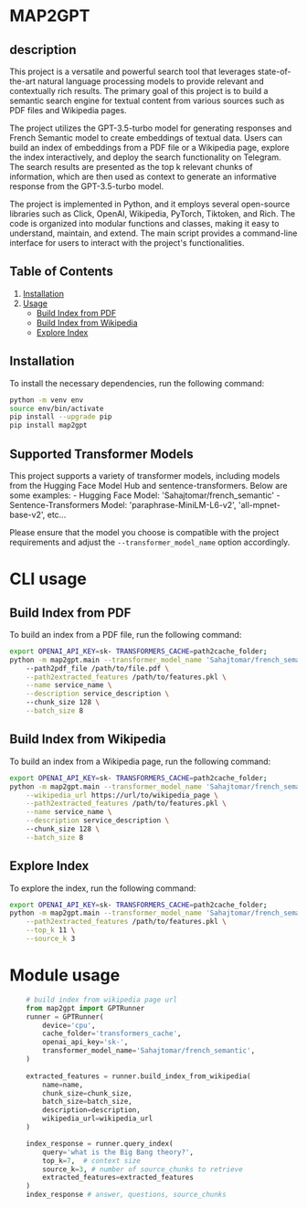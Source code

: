 # MAP2GPT

## description 

This project is a versatile and powerful search tool that leverages state-of-the-art natural language processing models to provide relevant and contextually rich results. The primary goal of this project is to build a semantic search engine for textual content from various sources such as PDF files and Wikipedia pages.

The project utilizes the GPT-3.5-turbo model for generating responses and French Semantic model to create embeddings of textual data. Users can build an index of embeddings from a PDF file or a Wikipedia page, explore the index interactively, and deploy the search functionality on Telegram. The search results are presented as the top k relevant chunks of information, which are then used as context to generate an informative response from the GPT-3.5-turbo model.

The project is implemented in Python, and it employs several open-source libraries such as Click, OpenAI, Wikipedia, PyTorch, Tiktoken, and Rich. The code is organized into modular functions and classes, making it easy to understand, maintain, and extend. The main script provides a command-line interface for users to interact with the project's functionalities.

## Table of Contents

1. [Installation](#installation)
2. [Usage](#usage)
   - [Build Index from PDF](#build-index-from-pdf)
   - [Build Index from Wikipedia](#build-index-from-wikipedia)
   - [Explore Index](#explore-index)

## Installation

To install the necessary dependencies, run the following command:

```bash
python -m venv env 
source env/bin/activate
pip install --upgrade pip 
pip install map2gpt 
```

## Supported Transformer Models

This project supports a variety of transformer models, including models from the Hugging Face Model Hub and sentence-transformers. Below are some examples:
    - Hugging Face Model: 'Sahajtomar/french_semantic'
    - Sentence-Transformers Model: 'paraphrase-MiniLM-L6-v2', 'all-mpnet-base-v2', etc...

Please ensure that the model you choose is compatible with the project requirements and adjust the `--transformer_model_name` option accordingly.

# CLI usage 

## Build Index from PDF
To build an index from a PDF file, run the following command:

```bash
export OPENAI_API_KEY=sk- TRANSFORMERS_CACHE=path2cache_folder; 
python -m map2gpt.main --transformer_model_name 'Sahajtomar/french_semantic' build-index-from-pdf 
    --path2pdf_file /path/to/file.pdf \
    --path2extracted_features /path/to/features.pkl \
    --name service_name \
    --description service_description \  
    --chunk_size 128 \
    --batch_size 8
```

## Build Index from Wikipedia
To build an index from a Wikipedia page, run the following command:

```bash
export OPENAI_API_KEY=sk- TRANSFORMERS_CACHE=path2cache_folder; 
python -m map2gpt.main --transformer_model_name 'Sahajtomar/french_semantic' build-index-from-wikipedia \
    --wikipedia_url https://url/to/wikipedia_page \
    --path2extracted_features /path/to/features.pkl \
    --name service_name \
    --description service_description \  
    --chunk_size 128 \
    --batch_size 8
```

## Explore Index
To explore the index, run the following command:

```bash
export OPENAI_API_KEY=sk- TRANSFORMERS_CACHE=path2cache_folder; 
python -m map2gpt.main --transformer_model_name 'Sahajtomar/french_semantic' explore-index \
    --path2extracted_features /path/to/features.pkl \
    --top_k 11 \
    --source_k 3 
```

# Module usage 
```python
    # build index from wikipedia page url 
    from map2gpt import GPTRunner 
    runner = GPTRunner(
        device='cpu',
        cache_folder='transformers_cache', 
        openai_api_key='sk-', 
        transformer_model_name='Sahajtomar/french_semantic', 
    )
    
    extracted_features = runner.build_index_from_wikipedia(
        name=name, 
        chunk_size=chunk_size, 
        batch_size=batch_size, 
        description=description,
        wikipedia_url=wikipedia_url
    )

    index_response = runner.query_index(
        query='what is the Big Bang theory?',
        top_k=7,  # context size 
        source_k=3, # number of source_chunks to retrieve
        extracted_features=extracted_features
    )  
    index_response # answer, questions, source_chunks
```